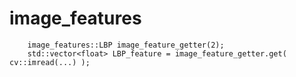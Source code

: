 image_features
==============

        image_features::LBP image_feature_getter(2);
        std::vector<float> LBP_feature = image_feature_getter.get( cv::imread(...) );